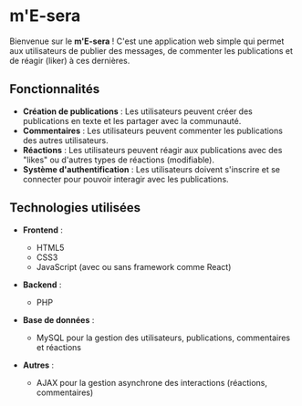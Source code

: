 # m'E-sera

Bienvenue sur le **m'E-sera** ! C'est une application web simple qui permet aux utilisateurs de publier des messages, de commenter les publications et de réagir (liker) à ces dernières.

## Fonctionnalités

- **Création de publications** : Les utilisateurs peuvent créer des publications en texte et les partager avec la communauté.
- **Commentaires** : Les utilisateurs peuvent commenter les publications des autres utilisateurs.
- **Réactions** : Les utilisateurs peuvent réagir aux publications avec des "likes" ou d'autres types de réactions (modifiable).
- **Système d'authentification** : Les utilisateurs doivent s'inscrire et se connecter pour pouvoir interagir avec les publications.

## Technologies utilisées

- **Frontend** :
  - HTML5
  - CSS3
  - JavaScript (avec ou sans framework comme React)
  
- **Backend** :
  - PHP
  
- **Base de données** :
  - MySQL pour la gestion des utilisateurs, publications, commentaires et réactions
  
- **Autres** :
  - AJAX pour la gestion asynchrone des interactions (réactions, commentaires)
  
